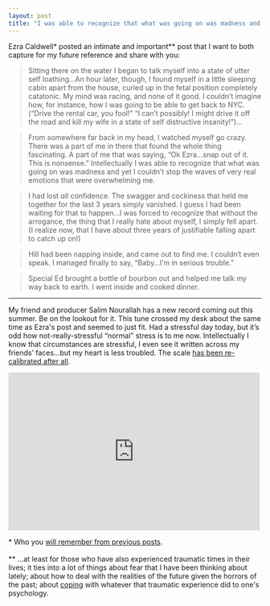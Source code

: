 ```yaml
---
layout: post
title: "I was able to recognize that what was going on was madness and yet I couldn't stop the waves..."
---
```


Ezra Caldwell* posted an intimate and important** post that I want to both capture for my future reference and share with you:

> Sitting there on the water I began to talk myself into a state of utter self loathing&hellip;An hour later, though, I found myself in a little sleeping cabin apart from the house, curled up in the fetal position completely catatonic. My mind was racing, and none of it good. I couldn&rsquo;t imagine how, for instance, how I was going to be able to get back to NYC. (&ldquo;Drive the rental car, you fool!&rdquo; &ldquo;I can&rsquo;t possibly! I might drive it off the road and kill my wife in a state of self distructive insanity!&rdquo;)&hellip;

> From somewhere far back in my head, I watched myself go crazy.  There was a part of me in there that found the whole thing fascinating.  A part of me that was saying, &ldquo;Ok Ezra&hellip;snap out of it. This is nonsense.&rdquo; Intellectually I was able to recognize that what was going on was madness and yet I couldn&rsquo;t stop the waves of very real emotions that were overwhelming me.

> I had lost *all* confidence. The swagger and cockiness that held me together for the last 3 years simply vanished. I guess I had been waiting for that to happen&hellip;I was forced to recognize that without the arrogance, the thing that I really hate about myself, I simply fell apart. (I realize now, that I have about three years of justifiable falling apart to catch up on!)

> Hill had been napping inside, and came out to find me. I couldn&lsquo;t even speak. I managed finally to say, &ldquo;Baby&hellip;I&rsquo;m in serious trouble.&rdquo;

> Special Ed brought a bottle of bourbon out and helped me talk my way back to earth. I went inside and cooked dinner.

<hr>

My friend and producer Salim Nourallah has a new record coming out this summer. Be on the lookout for it. This tune crossed my desk about the same time as Ezra's post and seemed to just fit. Had a stressful day today, but it&rsquo;s odd how not-really-stressful &ldquo;normal&rdquo; stress is to me now. Intellectually I know that circumstances are stressful, I even see it written across my friends&rsquo; faces&hellip;but my heart is less troubled. The scale [has been re-calibrated after all](/2011/02/28/I-can-not-go-on/).

<iframe width="500" height="314" src="http://www.youtube.com/embed/_rEVko3rHoI?rel=0&amp;hd=1" frameborder="0" allowfullscreen></iframe>

<p class="postscript">* Who you <a href="/2010/10/24/fast-boy/">will remember from previous posts</a>.<br><br>** &hellip;at least for those who have also experienced traumatic times in their lives; it ties into a lot of things about fear that I have been thinking about lately; about how to deal with the realities of the future given the horrors of the past; about <a href="/2011/02/06/a-black-wave-is-comin/">coping</a> with whatever that traumatic experience did to one's psychology.</p>